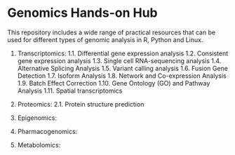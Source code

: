 # Genomics Hands-on Hub

This repository includes a wide range of practical resources that can be used for different types of genomic analysis in R, Python and Linux.

1. Transcriptomics:
   1.1. Differential gene expression analysis
   1.2. Consistent gene expression analysis
   1.3. Single cell RNA-sequencing analysis
   1.4. Alternative Splicing Analysis
   1.5. Variant calling analysis
   1.6. Fusion Gene Detection
   1.7. Isoform Analysis
   1.8. Network and Co-expression Analysis
   1.9. Batch Effect Correction
   1.10. Gene Ontology (GO) and Pathway Analysis
   1.11. Spatial transcriptomics

3. Proteomics:
   2.1. Protein structure prediction
4. Epigenomics:
5. Pharmacogenomics:
6. Metabolomics:
   
   





